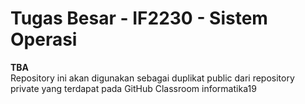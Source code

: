 # Tugas Besar - IF2230 - Sistem Operasi 
**TBA** \
Repository ini akan digunakan sebagai duplikat public dari repository private yang terdapat pada GitHub Classroom informatika19
